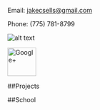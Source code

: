 Email: [jakecsells@gmail.com](mailto:jakecsells@gmail.com)

Phone: (775) 781-8799

![alt text](https://github.com/github/media/blob/master/octocats/blacktocat-32.png "Github account link")

<a href="//plus.google.com/117361433329982367194?prsrc=3"
   rel="publisher" target="_top" style="text-decoration:none;">
<img src="//ssl.gstatic.com/images/icons/gplus-64.png" alt="Google+" style="border:0;width:64px;height:64px;"/>
</a>

##Projects

##School